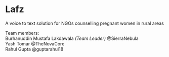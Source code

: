 # Lafz
A voice to text solution for NGOs counselling pregnant women in rural areas

Team members:  
Burhanuddin Mustafa Lakdawala *(Team Leader)* @SierraNebula  
Yash Tomar @TheNovaCore  
Rahul Gupta @guptarahul18
